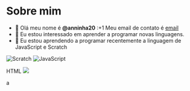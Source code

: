 # Sobre mim
- 👋 Olá meu nome é **@anninha20**
:+1 Meu email de contato é [email](anna.juliadasilva.souza@escola.pr.gov.br)
- 👀 Eu estou interessado em aprender a programar novas linguagens.
- 🌱 Eu estou aprendendo a programar recentemente a linguagem de JavaScript e Scratch

 ![Scratch](https://img.shields.io/badge/Scratch-4D97FF?style=for-the-badge&logo=Scratch&logoColor=white)
 ![JavaScript](https://img.shields.io/badge/JavaScript-323330?style=for-the-badge&logo=javascript&logoColor=F7DF1E)
 
 HTML <img src="https://img.shields.io/badge/Scratch-4D97FF?style=for-the-badge&logo=Scratch&logoColor=white" />

a
